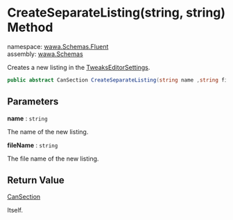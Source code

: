 # CreateSeparateListing\(string, string\) Method

namespace: [wawa\.Schemas\.Fluent](../../wawa.Schemas.Fluent.md)<br />
assembly: [wawa\.Schemas](../../../wawa.Schemas.md)

Creates a new listing in the [TweaksEditorSettings](../../../wawa.Schemas/wawa.Schemas/TweaksEditorSettings.md)\.

```csharp
public abstract CanSection CreateSeparateListing(string name ,string fileName);
```

## Parameters

__name__ : `string`

The name of the new listing\.

__fileName__ : `string`

The file name of the new listing\.

## Return Value

[CanSection](../../../wawa.Schemas/wawa.Schemas.Fluent/CanSection.md)

Itself\.

